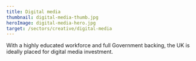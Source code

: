```yaml
---
title: Digital media
thumbnail: digital-media-thumb.jpg
heroImage: digital-media-hero.jpg
target: /sectors/creative/digital-media
---
```


With a highly educated workforce and full Government backing, the UK is ideally placed for digital media investment.